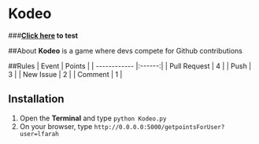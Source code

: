 # Kodeo
###**[Click here](https://kodeo.herokuapp.com/getpointsForUser?user=lfarah) to test**

##About
**Kodeo** is a game where devs compete for Github contributions


##Rules
| Event        | Points |
| ------------ |:------:|
| Pull Request | 4      |
| Push         | 3      |
| New Issue    | 2      |
| Comment      | 1      |

## Installation

1. Open the **Terminal** and type ```python Kodeo.py```
2. On your browser, type ```http://0.0.0.0:5000/getpointsForUser?user=lfarah```
